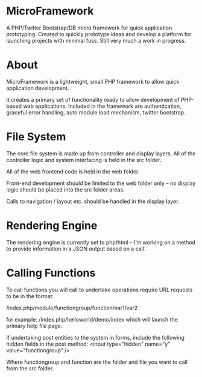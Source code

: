 MicroFramework
==============

A PHP/Twitter Bootstrap/DB micro framework for quick application prototyping. 
Created to quickly prototype ideas and develop a platform for launching projects with minimal fuss.
Still very much a work in progress.


About
=====

MicroFramework is a lightweight, small PHP framework to allow quick application development. 

It creates a primary set of functionality ready to allow development of PHP-based web applications.
Included in the framework are authentication, graceful error handling, auto module load mechanism, twitter bootstrap.


File System
===========

The core file system is made up from controller and display layers. All of the controller logic and system interfacing is held in the src folder.

All of the web frontend code is held in the web folder.

Front-end development should be limited to the web folder only – no display logic should be placed into the src folder areas.

Calls to navigation / layout etc. should be handled in the display layer.


Rendering Engine
================

The rendering engine is currently set to php/html – I’m working on a method to provide information in a JSON output based on a call.

Calling Functions
=================

To call functions you will call to undertake operations require URL requests to be in the format:

/index.php/module/functiongroup/function/var1/var2

for example:
/index.php/helloworld/demo/index
which will launch the primary help file page.

If undertaking post entities to the system in forms, include the following hidden fields in the post method:
<input type="hidden" name="x" value="appModule" />
<input type="hidden" name="y" value="functiongroup” />
<input type="hidden" name="z" value="function" />

Where functiongroup and function are the folder and file you want to call from the src folder.
